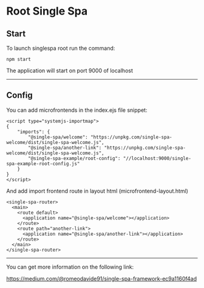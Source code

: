 # Root Single Spa #

## Start ##

To launch singlespa root run the command:

```
npm start
```

The application will start on port 9000 of localhost

---
## Config ##

You can add microfrontends in the index.ejs file snippet:

```
<script type="systemjs-importmap">
{
    "imports": {
        "@single-spa/welcome": "https://unpkg.com/single-spa-welcome/dist/single-spa-welcome.js",
        "@single-spa/another-link": "https://unpkg.com/single-spa-welcome/dist/single-spa-welcome.js",
        "@single-spa-example/root-config": "//localhost:9000/single-spa-example-root-config.js"
    }
}
</script>
```

And add import frontend route in layout html (microfrontend-layout.html)

```
<single-spa-router>
  <main>
    <route default>
      <application name="@single-spa/welcome"></application>
    </route>
    <route path="another-link">
      <application name="@single-spa/another-link"></application>
    </route>
  </main>
</single-spa-router>
```
---
You can get more information on the following link:

https://medium.com/@romeodavide91/single-spa-framework-ec9a1160f4ad